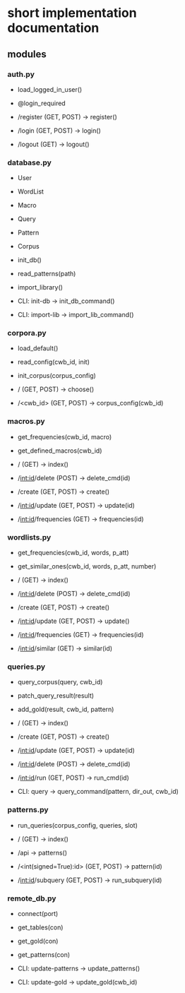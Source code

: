 # short implementation documentation

## modules

### auth.py

- load_logged_in_user()
- @login_required

- /register (GET, POST) → register()
- /login (GET, POST) → login()
- /logout (GET) → logout()

### database.py

- User
- WordList
- Macro
- Query
- Pattern
- Corpus

- init_db()
- read_patterns(path)
- import_library()

- CLI: init-db → init_db_command()
- CLI: import-lib → import_lib_command()

### corpora.py

- load_default()
- read_config(cwb_id, init)
- init_corpus(corpus_config)

- / (GET, POST) → choose()
- /<cwb_id> (GET, POST) → corpus_config(cwb_id)

### macros.py

- get_frequencies(cwb_id, macro)
- get_defined_macros(cwb_id)

- / (GET) → index()
- /<int:id>/delete (POST) → delete_cmd(id)
- /create (GET, POST) → create()
- /<int:id>/update (GET, POST) → update(id)
- /<int:id>/frequencies (GET) → frequencies(id)

### wordlists.py

- get_frequencies(cwb_id, words, p_att)
- get_similar_ones(cwb_id, words, p_att, number)

- / (GET) → index()
- /<int:id>/delete (POST) → delete_cmd(id)
- /create (GET, POST) → create()
- /<int:id>/update (GET, POST) → update()
- /<int:id>/frequencies (GET) → frequencies(id)
- /<int:id>/similar (GET) → similar(id)

### queries.py

- query_corpus(query, cwb_id)
- patch_query_result(result)
- add_gold(result, cwb_id, pattern)

- / (GET) → index()
- /create (GET, POST) → create()
- /<int:id>/update (GET, POST) → update(id)
- /<int:id>/delete (POST) → delete_cmd(id)
- /<int:id>/run (GET, POST) → run_cmd(id)

- CLI: query → query_command(pattern, dir_out, cwb_id)

### patterns.py

- run_queries(corpus_config, queries, slot)

- / (GET) → index()
- /api → patterns()
- /<int(signed=True):id> (GET, POST) → pattern(id)
- /<int:id>/subquery (GET, POST) → run_subquery(id)

### remote_db.py

- connect(port)
- get_tables(con)
- get_gold(con)
- get_patterns(con)

- CLI: update-patterns → update_patterns()
- CLI: update-gold → update_gold(cwb_id)

